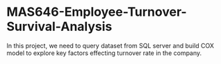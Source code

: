 # MAS646-Employee-Turnover-Survival-Analysis
In this project, we need to query dataset from SQL server and build COX model to explore key factors effecting turnover rate in the company. 
